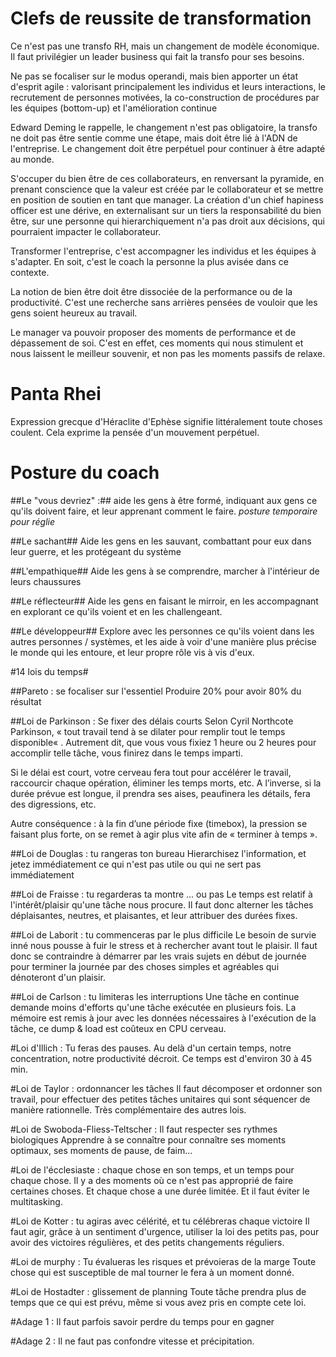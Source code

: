# Clefs de reussite de transformation #

Ce n'est pas une transfo RH, mais un changement de modèle économique.
Il faut privilégier un leader business qui fait la transfo pour ses besoins.

Ne pas se focaliser sur le modus operandi, mais bien apporter un état d'esprit agile :
valorisant principalement les individus et leurs interactions, le recrutement de personnes motivées, la co-construction de procédures par les équipes (bottom-up) et l'amélioration continue

Edward Deming le rappelle, le changement n'est pas obligatoire, la transfo ne doit pas être sentie comme une étape, mais doit être lié à l'ADN de l'entreprise. Le changement doit être perpétuel pour continuer à être adapté au monde.

S'occuper du bien être de ces collaborateurs, en renversant la pyramide, en prenant conscience que la valeur est créée par le collaborateur et se mettre en position de soutien en tant que manager.
La création d'un chief hapiness officer est une dérive, en externalisant sur un tiers la responsabilité du bien être, sur une personne qui hierarchiquement n'a pas droit aux décisions, qui pourraient impacter le collaborateur.

Transformer l'entreprise, c'est accompagner les individus et les équipes à s'adapter. En soit, c'est le coach la personne la plus avisée dans ce contexte.

La notion de bien être doit être dissociée de la performance ou de la productivité. C'est une recherche sans arrières pensées de vouloir que les gens soient heureux au travail.

Le manager va pouvoir proposer des moments de performance et de dépassement de soi. C'est en effet, ces moments qui nous stimulent et nous laissent le meilleur souvenir, et non pas les moments passifs de relaxe.



# Panta Rhei #

Expression grecque d'Héraclite d'Ephèse signifie littéralement toute choses coulent.
Cela exprime la pensée d'un mouvement perpétuel.

# Posture du coach #

##Le "vous devriez" :##
 aide les gens à être formé, indiquant aux gens ce qu'ils doivent faire, et leur apprenant comment le faire.
*posture temporaire pour réglie*

##Le sachant##
Aide les gens en les sauvant, combattant pour eux dans leur guerre, et les protégeant du système

##L'empathique##
Aide les gens à se comprendre, marcher à l'intérieur de leurs chaussures

##Le réflecteur##
Aide les gens en faisant le mirroir, en les accompagnant en explorant ce qu'ils voient et en les challengeant.

##Le développeur##
Explore avec les personnes ce qu'ils voient dans les autres personnes / systèmes, et les aide à voir d'une manière plus précise le monde qui les entoure, et leur propre rôle vis à vis d'eux.


#14 lois du temps#

##Pareto : se focaliser sur l'essentiel
Produire 20% pour avoir 80% du résultat

##Loi de Parkinson : Se fixer des délais courts
Selon Cyril Northcote Parkinson, « tout travail tend à se dilater pour remplir tout le temps disponible« . Autrement dit, que vous vous fixiez 1 heure ou 2 heures pour accomplir telle tâche, vous finirez dans le temps imparti.

Si le délai est court, votre cerveau fera tout pour accélérer le travail, raccourcir chaque opération, éliminer les temps morts, etc. A l’inverse, si la durée prévue est longue, il prendra ses aises, peaufinera les détails, fera des digressions, etc.

Autre conséquence : à la fin d’une période fixe (timebox), la pression se faisant plus forte, on se remet à agir plus vite afin de « terminer à temps ».

##Loi de Douglas : tu rangeras ton bureau
Hierarchisez l'information, et jetez immédiatement ce qui n'est pas utile ou qui ne sert pas immédiatement

##Loi de Fraisse : tu regarderas ta montre ... ou pas
Le temps est relatif à l'intérêt/plaisir qu'une tâche nous procure.
Il faut donc alterner les tâches déplaisantes, neutres, et plaisantes, et leur attribuer des durées fixes.

##Loi de Laborit : tu commenceras par le plus difficile
Le besoin de survie inné nous pousse à fuir le stress et à rechercher avant tout le plaisir.
Il faut donc se contraindre à démarrer par les vrais sujets en début de journée	pour terminer la journée par des choses simples et agréables qui dénoteront d'un plaisir.

##Loi de Carlson : tu limiteras les interruptions
Une tâche en continue demande moins d'efforts qu'une tâche exécutée en plusieurs fois.
La mémoire est remis à jour avec les données nécessaires à l'exécution de la tâche, ce dump & load est coûteux en CPU cerveau.

#Loi d'Illich : Tu feras des pauses.
Au delà d'un certain temps, notre concentration, notre productivité décroit. Ce temps est d'environ 30 à 45 min.

#Loi de Taylor : ordonnancer les tâches
Il faut décomposer et ordonner son travail, pour effectuer des petites tâches unitaires qui sont séquencer de manière rationnelle.
Très complémentaire des autres lois.

#Loi de Swoboda-Fliess-Teltscher : Il faut respecter ses rythmes biologiques
Apprendre à se connaître pour connaître ses moments optimaux, ses moments de pause, de faim...

#Loi de l'écclesiaste : chaque chose en son temps, et un temps pour chaque chose.
Il y a des moments où ce n'est pas approprié de faire certaines choses.
Et chaque chose a une durée limitée.
Et il faut éviter le multitasking.

#Loi de Kotter : tu agiras avec célérité, et tu célébreras chaque victoire
Il faut agir, grâce à un sentiment d'urgence, utiliser la loi des petits pas, pour avoir des victoires régulières, et des petits changements réguliers.

#Loi de murphy : Tu évalueras les risques et prévoieras de la marge
Toute chose qui est susceptible de mal tourner le fera à un moment donné.

#Loi de Hostadter : glissement de planning
Toute tâche prendra plus de temps que ce qui est prévu, même si vous avez pris en compte cete loi.

#Adage 1 :
Il faut parfois savoir perdre du temps pour en gagner

#Adage 2 : 
Il ne faut pas confondre vitesse et précipitation.
